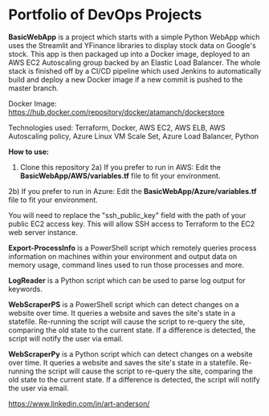 # Portfolio of DevOps Projects

**BasicWebApp** is a project which starts with a simple Python WebApp which uses the Streamlit and YFinance libraries to display stock data on Google's stock. This app is then packaged up into a Docker image, deployed to an AWS EC2 Autoscaling group backed by an Elastic Load Balancer. The whole stack is finished off by a CI/CD pipeline which used Jenkins to automatically build and deploy a new Docker image if a new commit is pushed to the master branch.

Docker Image: https://hub.docker.com/repository/docker/atamanch/dockerstore

Technologies used: Terraform, Docker, AWS EC2, AWS ELB, AWS Autoscaling policy, Azure Linux VM Scale Set, Azure Load Balancer, Python

**How to use:**

1) Clone this repository 
2a) If you prefer to run in AWS:
	  Edit the **BasicWebApp/AWS/variables.tf** file to fit your environment.
    
2b) If you prefer to run in Azure: 
    Edit the **BasicWebApp/Azure/variables.tf** file to fit your environment.

You will need to replace the "ssh_public_key" field with the path of your public EC2 access key. This will allow SSH access to Terraform to the EC2 web server instance.


**Export-ProcessInfo** is a PowerShell script which remotely queries process information on machines within your environment and output data on memory usage, command lines used to run those processes and more.


**LogReader** is a Python script which can be used to parse log output for keywords.


**WebScraperPS** is a PowerShell script which can detect changes on a website over time. It queries a website and saves the site's state in a statefile. Re-running the script will cause the script to re-query the site, comparing the old state to the current state. If a difference is detected, the script will notify the user via email.


**WebScraperPy** is a Python script which can detect changes on a website over time. It queries a website and saves the site's state in a statefile. Re-running the script will cause the script to re-query the site, comparing the old state to the current state. If a difference is detected, the script will notify the user via email.

https://www.linkedin.com/in/art-anderson/
